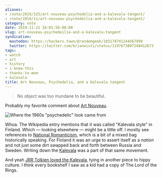 ```yaml
---
aliases:
- /note/2019/325/art-nouveau-psychedelia-and-a-kalevala-tangent/
- /note/2019/11/art-nouveau-psychedeilia-and-a-kalevala-tangent/
category: note
date: 2019-11-21 16:01:50-08:00
slug: art-nouveau-psychedeilia-and-a-kalevala-tangent
syndication:
  mastodon: https://hackers.town/@randomgeek/103178741244567999
  twitter: https://twitter.com/brianwisti/status/1197673807248412673
tags:
- watch
- art
- history
- i-knew-this
- thanks-to-mom
- kalevala
title: Art Nouveau, Psychedelia, and a Kalevala tangent
---
```


> 
 > No object was too mundane to be beautiful.

Probably my favorite comment about [Art Nouveau](https://en.wikipedia.org/wiki/Art_Nouveau).

![Where the 1960s "psychedelic" look came from](https://www.youtube.com/watch?v=9vuqI2v2IRs)

Whoa. The Wikipedia entry mentions that it was called "Kalevala style" in Finland. Which — looking elsewhere — might be a little off. I mostly see references to [National Romanticism](https://en.wikipedia.org/wiki/Romantic_nationalism), which is a bit of a mixed bag historically speaking. For Finland it was an urge to assert itself as a *nation* and not just some dirt swapped back and forth between Russia and Sweden. Writing down the [Kalevala](https://en.wikisource.org/wiki/The_Kalevala) was a part of that same movement.

And yeah [JRR Tolkien loved the Kalevala](http://tolkiengateway.net/wiki/Kalevala), tying in another piece to hippy culture. I think every bookshelf I saw as a kid had a copy of The Lord of the Rings.